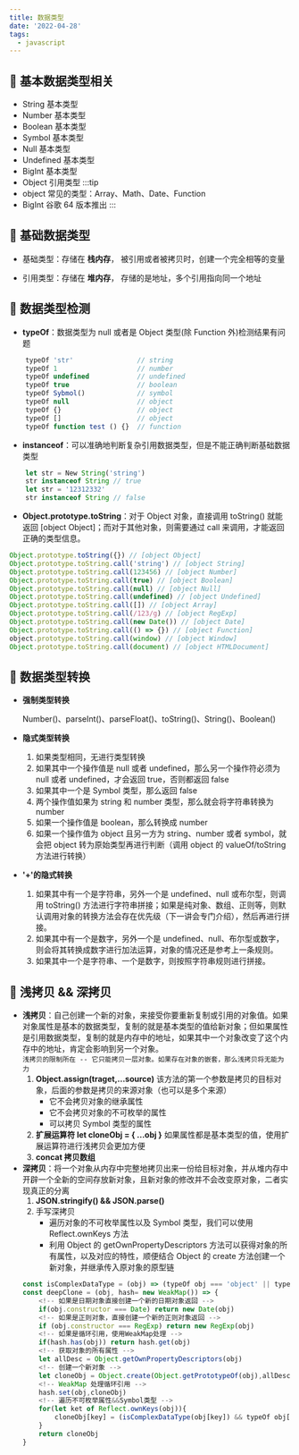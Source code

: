 ```yaml
---
title: 数据类型
date: '2022-04-28'
tags:
  - javascript
---
```


## :dart: 基本数据类型相关

- String 基本类型
- Number 基本类型
- Boolean 基本类型
- Symbol 基本类型
- Null 基本类型
- Undefined 基本类型
- BigInt 基本类型
- Object 引用类型
:::tip
- object 常见的类型：Array、Math、Date、Function
- BigInt 谷歌 64 版本推出
:::

## :dart: 基础数据类型

- 基础类型：存储在 **栈内存**， 被引用或者被拷贝时，创建一个完全相等的变量

- 引用类型：存储在 **堆内存**， 存储的是地址，多个引用指向同一个地址

## :busstop: 数据类型检测

- **typeOf**：数据类型为 null 或者是 Object 类型(除 Function 外)检测结果有问题

```js
    typeOf 'str'                // string
    typeOf 1                    // number
    typeOf undefined            // undefined
    typeOf true                 // boolean
    typeOf Sybmol()             // symbol
    typeOf null                 // object
    typeOf {}                   // object
    typeOf []                   // object
    typeOf function test () {}  // function
```

- **instanceof**：可以准确地判断复杂引用数据类型，但是不能正确判断基础数据类型

```js
    let str = New String('string')
    str instanceof String // true
    let str = '12312332'
    str instanceof String // false
```

- **Object.prototype.toString**：对于 Object 对象，直接调用 toString() 就能返回 [object Object]；而对于其他对象，则需要通过 call 来调用，才能返回正确的类型信息。

```js
Object.prototype.toString({}) // [object Object]
Object.prototype.toString.call('string') // [object String]
Object.prototype.toString.call(123456) // [object Number]
Object.prototype.toString.call(true) // [object Boolean]
Object.prototype.toString.call(null) // [object Null]
Object.prototype.toString.call(undefined) // [object Undefined]
Object.prototype.toString.call([]) // [object Array]
Object.prototype.toString.call(/123/g) // [object RegExp]
Object.prototype.toString.call(new Date()) // [object Date]
Object.prototype.toString.call(() => {}) // [object Function]
object.prototype.toString.call(window) // [object Window]
Object.prototype.toString.call(document) // [object HTMLDocument]
```

## :busstop: 数据类型转换

- **强制类型转换**

  Number()、parseInt()、parseFloat()、toString()、String()、Boolean()

- **隐式类型转换**
  1. 如果类型相同，无进行类型转换
  2. 如果其中一个操作值是 null 或者 undefined，那么另一个操作符必须为 null 或者 undefined，才会返回 true，否则都返回 false
  3. 如果其中一个是 Symbol 类型，那么返回 false
  4. 两个操作值如果为 string 和 number 类型，那么就会将字符串转换为 number
  5. 如果一个操作值是 boolean，那么转换成 number
  6. 如果一个操作值为 object 且另一方为 string、number 或者 symbol，就会把 object 转为原始类型再进行判断（调用 object 的 valueOf/toString 方法进行转换）
- **'+'的隐式转换**
  1. 如果其中有一个是字符串，另外一个是 undefined、null 或布尔型，则调用 toString() 方法进行字符串拼接；如果是纯对象、数组、正则等，则默认调用对象的转换方法会存在优先级（下一讲会专门介绍），然后再进行拼接。
  2. 如果其中有一个是数字，另外一个是 undefined、null、布尔型或数字，则会将其转换成数字进行加法运算，对象的情况还是参考上一条规则。
  3. 如果其中一个是字符串、一个是数字，则按照字符串规则进行拼接。

## :busstop: 浅拷贝 && 深拷贝

- **浅拷贝**：自己创建一个新的对象，来接受你要重新复制或引用的对象值。如果对象属性是基本的数据类型，复制的就是基本类型的值给新对象；但如果属性是引用数据类型，复制的就是内存中的地址，如果其中一个对象改变了这个内存中的地址，肯定会影响到另一个对象。  
   `浅拷贝的限制所在 -- 它只能拷贝一层对象。如果存在对象的嵌套，那么浅拷贝将无能为力`
  1. **Object.assign(traget,...source)** 该方法的第一个参数是拷贝的目标对象，后面的参数是拷贝的来源对象（也可以是多个来源）
     - 它不会拷贝对象的继承属性
     - 它不会拷贝对象的不可枚举的属性
     - 可以拷贝 Symbol 类型的属性
  2. **扩展运算符 let cloneObj = { ...obj }** 如果属性都是基本类型的值，使用扩展运算符进行浅拷贝会更加方便
  3. **concat 拷贝数组**
- **深拷贝**：将一个对象从内存中完整地拷贝出来一份给目标对象，并从堆内存中开辟一个全新的空间存放新对象，且新对象的修改并不会改变原对象，二者实现真正的分离
  1. **JSON.stringify() && JSON.parse()**
  2. 手写深拷贝
     - 遍历对象的不可枚举属性以及 Symbol 类型，我们可以使用 Reflect.ownKeys 方法
     - 利用 Object 的 getOwnPropertyDescriptors 方法可以获得对象的所有属性，以及对应的特性，顺便结合 Object 的 create 方法创建一个新对象，并继承传入原对象的原型链
  ```js
  const isComplexDataType = (obj) => (typeOf obj === 'object' || typeOf obj === 'function') && (obj !== null)
  const deepClone = (obj, hash= new WeakMap()) => {
      <!-- 如果是日期对象直接创建一个新的日期对象返回 -->
      if(obj.constructor === Date) return new Date(obj)
      <!-- 如果是正则对象，直接创建一个新的正则对象返回 -->
      if (obj.constructor === RegExp) return new RegExp(obj)
      <!-- 如果是循环引用，使用WeakMap处理 -->
      if(hash.has(obj)) return hash.get(obj)
      <!-- 获取对象的所有属性 -->
      let allDesc = Object.getOwnPropertyDescriptors(obj)
      <!-- 创建一个新对象 -->
      let cloneObj = Object.create(Object.getPrototypeOf(obj),allDesc)
      <!-- WeakMap 处理循环引用 -->
      hash.set(obj,cloneObj)
      <!-- 遍历不可枚举属性&&Symbol类型 -->
      for(let ket of Reflect.ownKeys(obj)){
          cloneObj[key] = (isComplexDataType(obj[key]) && typeOf obj[key] !== 'function') ? deepClone(obj[key]) : obj[key]
      }
      return cloneObj
  }
  ```
